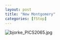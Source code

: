 ```yaml
---
layout: post
title: "New Montgomery"
categories: [fStop]
---
```

<img alt="bjorke_PICS2065.jpg" src="http://www.botzilla.com/blog/archives/pix2014/bjorke_PICS2065.jpg" class="img-responsive" border="0" />



